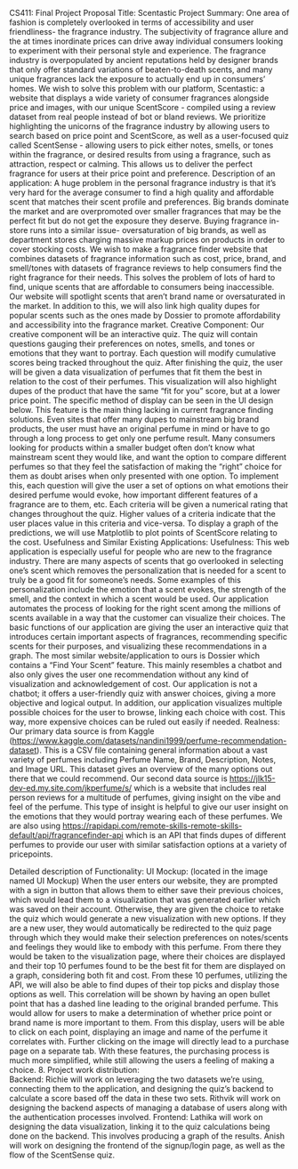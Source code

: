 
CS411: Final Project Proposal
Title: Scentastic
Project Summary:
	One area of fashion is completely overlooked in terms of accessibility and user friendliness- the fragrance industry. The subjectivity of fragrance allure and the at times inordinate prices can drive away individual consumers looking to experiment with their personal style and experience. The fragrance industry is overpopulated by ancient reputations held by designer brands that only offer standard variations of beaten-to-death scents, and many unique fragrances lack the exposure to actually end up in consumers’ homes. 
	We wish to solve this problem with our platform, Scentastic: a website that displays a wide variety of consumer fragrances alongside price and images, with our unique ScentScore - compiled using a review dataset from real people instead of bot or bland reviews. We prioritize highlighting the unicorns of the fragrance industry by allowing users to search based on price point and ScentScore, as well as a user-focused quiz called ScentSense - allowing users to pick either notes, smells, or tones within the fragrance, or desired results from using a fragrance, such as attraction, respect or calming. This allows us to deliver the perfect fragrance for users at their price point and preference. 
Description of an application:
A huge problem in the personal fragrance industry is that it’s very hard for the average consumer to find a high quality and affordable scent that matches their scent profile and preferences. Big brands dominate the market and are overpromoted over smaller fragrances that may be the perfect fit but do not get the exposure they deserve. Buying fragrance in-store runs into a similar issue- oversaturation of big brands, as well as department stores charging massive markup prices on products in order to cover stocking costs. 
We wish to make a fragrance finder website that combines datasets of fragrance information such as cost, price, brand, and smell/tones with datasets of fragrance reviews to help consumers find the right fragrance for their needs. This solves the problem of lots of hard to find, unique scents that are affordable to consumers being inaccessible. Our website will spotlight scents that aren’t brand name or oversaturated in the market. In addition to this, we will also link high quality dupes for popular scents such as the ones made by Dossier to promote affordability and accessibility into the fragrance market. 
Creative Component:
Our creative component will be an interactive quiz. The quiz will contain questions gauging their preferences on notes, smells, and tones or emotions that they want to portray. Each question will modify cumulative scores being tracked throughout the quiz. After finishing the quiz, the user will be given a data visualization of perfumes that fit them the best in relation to the cost of their perfumes. This visualization will also highlight dupes of the product that have the same “fit for you” score,  but at a lower price point. The specific method of display can be seen in the UI design below.
This feature is the main thing lacking in current fragrance finding solutions. Even sites that offer many dupes to mainstream big brand products, the user must have an original perfume in mind or have to go through a long process to get only one perfume result. Many consumers looking for products within a smaller budget often don’t know what mainstream scent they would like, and want the option to compare different perfumes so that they feel the satisfaction of making the “right” choice for them as doubt arises when only presented with one option.
	To implement this, each question will give the user a set of options on what emotions their desired perfume would evoke, how important different features of a fragrance are to them, etc. Each criteria will be given a numerical rating that changes throughout the quiz. Higher values of a criteria indicate that the user places value in this criteria and vice-versa. To display a graph of the predictions, we will use Matplotlib to plot points of ScentScore relating to the cost.
Usefulness and Similar Existing Applications: 
Usefulness: This web application is especially useful for people who are new to the fragrance industry. There are many aspects of scents that go overlooked in selecting one’s scent which removes the personalization that is needed for a scent to truly be a good fit for someone’s needs. Some examples of this personalization include the emotion that a scent evokes, the strength of the smell, and the context in which a scent would be used. Our application automates the process of looking for the right scent among the millions of scents available in a way that the customer can visualize their choices.
The basic functions of our application are giving the user an interactive quiz that introduces certain important aspects of fragrances, recommending specific scents for their purposes, and visualizing these recommendations in a graph. The most similar website/application to ours is Dossier which contains a “Find Your Scent” feature. This mainly resembles a chatbot and also only gives the user one recommendation without any kind of visualization and acknowledgement of cost. Our application is not a chatbot; it offers a user-friendly quiz with answer choices, giving a more objective and logical output. In addition, our application visualizes multiple possible choices for the user to browse, linking each choice with cost. This way, more expensive choices can be ruled out easily if needed.
Realness:
	Our primary data source is from Kaggle (https://www.kaggle.com/datasets/nandini1999/perfume-recommendation-dataset). This is a CSV file containing general information about a vast variety of perfumes including Perfume Name, Brand, Description, Notes, and Image URL. This dataset gives an overview of the many options out there that we could recommend. 
	Our second data source is https://jlk15-dev-ed.my.site.com/jkperfume/s/ which is a website that includes real person reviews for a multitude of perfumes, giving insight on the vibe and feel of the perfume. This type of insight is helpful to give our user insight on the emotions that they would portray wearing each of these perfumes.
	We are also using https://rapidapi.com/remote-skills-remote-skills-default/api/fragrancefinder-api which is an API that finds dupes of different perfumes to provide our user with similar satisfaction options at a variety of pricepoints. 

Detailed description of Functionality:
UI Mockup: (located in the image named UI Mockup)
When the user enters our website, they are prompted with a sign in button that allows them to either save their previous choices, which would lead them to a visualization that was generated earlier which was saved on their account. Otherwise, they are given the choice to retake the quiz which would generate a new visualization with new options. If they are a new user, they would automatically be redirected to the quiz page through which they would make their selection preferences on notes/scents and feelings they would like to embody with this perfume. From there they would be taken to the visualization page, where their choices are displayed and their top 10 perfumes found to be the best fit for them are displayed on a graph, considering both fit and cost. From these 10 perfumes, utilizing the API, we will also be able to find dupes of their top picks and display those options as well. This correlation will be shown by having an open bullet point that has a dashed line leading to the original branded perfume. This would allow for users to make a determination of whether price point or brand name is more important to them. From this display, users will be able to click on each point, displaying an image and name of the perfume it correlates with. Further clicking on the image will directly lead to a purchase page on a separate tab. With these features, the purchasing process is much more simplified, while still allowing the users a feeling of making a choice. 
8.	Project work distribution:			
Backend: 
Richie will work on leveraging the two datasets we’re using, connecting them to the application, and designing the quiz’s backend to calculate a score based off the data in these two sets.
Rithvik will work on designing the backend aspects of managing a database of users along with the authentication processes involved.
Frontend:
Lathika will work on designing the data visualization, linking it to the quiz calculations being done on the backend. This involves producing a graph of the results.
Anish will work on designing the frontend of the signup/login page, as well as the flow of the ScentSense quiz.

